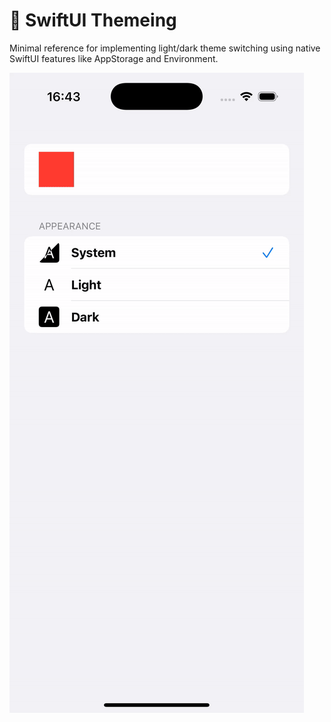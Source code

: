 # 🎨 SwiftUI Themeing

Minimal reference for implementing light/dark theme switching using native SwiftUI features like AppStorage and Environment.

![](gif.gif)
